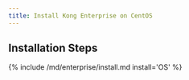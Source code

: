 ```yaml
---
title: Install Kong Enterprise on CentOS
---
```


## Installation Steps

{% include /md/enterprise/install.md install='OS' %}
